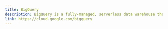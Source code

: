 ```yaml
---
title: BigQuery
description: BigQuery is a fully-managed, serverless data warehouse that enables scalable analysis over petabytes of data. It is a Platform as a Service that supports querying using ANSI SQL. It also has built-in machine learning capabilities. BigQuery was announced in May 2010 and made generally available in November 2011.
link: https://cloud.google.com/bigquery
---
```

